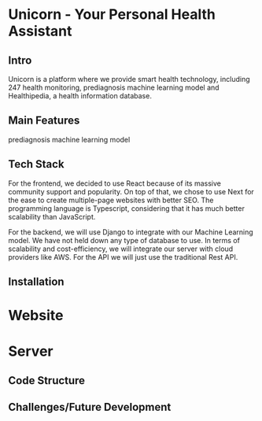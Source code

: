 # Unicorn - Your Personal Health Assistant


## Intro
Unicorn is a platform where we provide smart health technology, including 247 health monitoring, prediagnosis machine learning model and Healthipedia, a health information database.

## Main Features
prediagnosis machine learning model


## Tech Stack
For the frontend, we decided to use React because of its massive community support and popularity. On top of that, we chose to use Next for the ease to create multiple-page websites with better SEO. The programming language is Typescript, considering that it has much better scalability than JavaScript.

For the backend, we will use Django to integrate with our Machine Learning model. We have not held down any type of database to use. In terms of scalability and cost-efficiency, we will integrate our server with cloud providers like AWS. 
For the API we will just use the traditional Rest API.



## Installation

# Website


# Server



## Code Structure


## Challenges/Future Development
